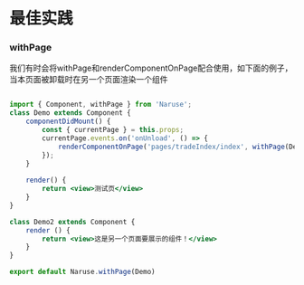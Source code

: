# 最佳实践

###  withPage

我们有时会将withPage和renderComponentOnPage配合使用，如下面的例子，当本页面被卸载时在另一个页面渲染一个组件

```jsx

import { Component, withPage } from 'Naruse';
class Demo extends Component {
    componentDidMount() {
        const { currentPage } = this.props;
        currentPage.events.on('onUnload', () => {
            renderComponentOnPage('pages/tradeIndex/index', withPage(Demo2))
        });
    }
    
    render() {
        return <view>测试页</view>
    }
}

class Demo2 extends Component {
    render () {
        return <view>这是另一个页面要展示的组件！</view>
    }
}

export default Naruse.withPage(Demo)
```

